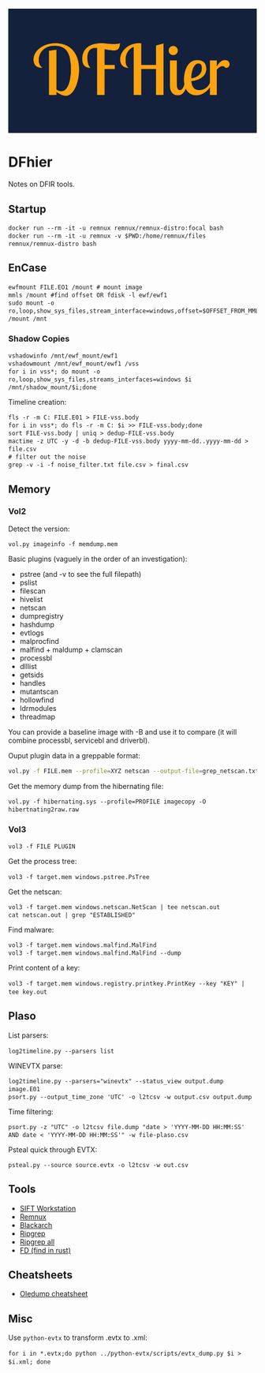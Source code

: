 ![](text12.png)

# DFhier

Notes on DFIR tools.

## Startup

```
docker run --rm -it -u remnux remnux/remnux-distro:focal bash
docker run --rm -it -u remnux -v $PWD:/home/remnux/files remnux/remnux-distro bash
```

## EnCase

```
ewfmount FILE.EO1 /mount # mount image
mmls /mount #find offset OR fdisk -l ewf/ewf1 
sudo mount -o ro,loop,show_sys_files,stream_interface=windows,offset=$OFFSET_FROM_MMLS*sector_size /mount /mnt
```

### Shadow Copies

```
vshadowinfo /mnt/ewf_mount/ewf1
vshadowmount /mnt/ewf_mount/ewf1 /vss
for i in vss*; do mount -o ro,loop,show_sys_files,streams_interfaces=windows $i /mnt/shadow_mount/$i;done
```

Timeline creation:

```
fls -r -m C: FILE.E01 > FILE-vss.body
for i in vss*; do fls -r -m C: $i >> FILE-vss.body;done
sort FILE-vss.body | uniq > dedup-FILE-vss.body
mactime -z UTC -y -d -b dedup-FILE-vss.body yyyy-mm-dd..yyyy-mm-dd > file.csv
# filter out the noise
grep -v -i -f noise_filter.txt file.csv > final.csv
```

## Memory

### Vol2

Detect the version:

```
vol.py imageinfo -f memdump.mem
```

Basic plugins (vaguely in the order of an investigation):
* pstree (and -v to see the full filepath)
* pslist
* filescan
* hivelist
* netscan
* dumpregistry
* hashdump
* evtlogs
* malprocfind
* malfind + maldump + clamscan
* processbl
* dlllist
* getsids
* handles
* mutantscan
* hollowfind
* ldrmodules
* threadmap

You can provide a baseline image with -B and use it to compare (it will combine processbl, servicebl and driverbl).

Ouput plugin data in a greppable format:

```sh
vol.py -f FILE.mem --profile=XYZ netscan --output-file=grep_netscan.txt --output=greptext
```

Get the memory dump from the hibernating file:

```
vol.py -f hibernating.sys --profile=PROFILE imagecopy -O hibertnating2raw.raw
```

### Vol3

```
vol3 -f FILE PLUGIN
```
Get the process tree:

`vol3 -f target.mem windows.pstree.PsTree`

Get the netscan:

```
vol3 -f target.mem windows.netscan.NetScan | tee netscan.out
cat netscan.out | grep "ESTABLISHED"
```

Find malware:

```
vol3 -f target.mem windows.malfind.MalFind
vol3 -f target.mem windows.malfind.MalFind --dump
```

Print content of a key:

`vol3 -f target.mem windows.registry.printkey.PrintKey --key "KEY" | tee key.out`


## Plaso

List parsers:

`log2timeline.py --parsers list`

WINEVTX parse:

```
log2timeline.py --parsers="winevtx" --status_view output.dump image.E01
psort.py --output_time_zone 'UTC' -o l2tcsv -w output.csv output.dump
```

Time filtering:

```
psort.py -z "UTC" -o l2tcsv file.dump "date > 'YYYY-MM-DD HH:MM:SS' AND date < 'YYYY-MM-DD HH:MM:SS'" -w file-plaso.csv 
```

Psteal quick through EVTX:

```
psteal.py --source source.evtx -o l2tcsv -w out.csv
```

## Tools

* [SIFT Workstation](https://www.sans.org/tools/sift-workstation/)
* [Remnux](https://remnux.org/)
* [Blackarch](https://blackarch.org/)
* [Ripgrep](https://github.com/BurntSushi/ripgrep)
* [Ripgrep all](https://github.com/phiresky/ripgrep-all)
* [FD (find in rust)](https://github.com/sharkdp/fd)

## Cheatsheets

* [Oledump cheatsheet](https://www.sans.org/security-resources/posters/oledumppy-quick-reference/325/download)

## Misc

Use `python-evtx` to transform .evtx to .xml:

`for i in *.evtx;do python ../python-evtx/scripts/evtx_dump.py $i > $i.xml; done`

